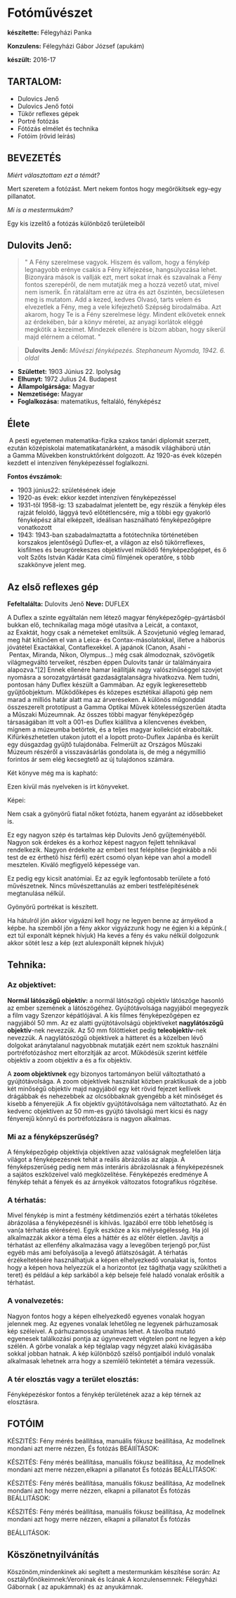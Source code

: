 Fotóművészet
============

**készítette:** Félegyházi Panka

**Konzulens:** Félegyházi Gábor József (apukám)

**készült:** 2016-17

TARTALOM:
----------------

- Dulovics Jenő
- Dulovics Jenő fotói
- Tükör reflexes gépek
- Portré fotózás
- Fótózás elmélet és technika
- Fotóim (rövid leírás)


BEVEZETÉS
---------
*Miért választottam ezt a témát?*

Mert szeretem a fotózást. Mert nekem fontos hogy megörökitsek egy-egy pillanatot.

*Mi is a mestermukám?*

Egy kis izzelítő a fotózás különböző területeiből


Dulovits Jenő:
--------------

> " A Fény szerelmese vagyok. Hiszem és vallom, hogy a fénykép legnagyobb erénye csakis a Fény kifejezése, hangsúlyozása lehet. Bizonyára mások is vallják ezt, mert sokat írnak és szavalnak a Fény fontos szerepéről, de nem mutatják meg a hozzá vezető utat, mivel nem ismerik. Én rátaláltam erre az útra és azt őszintén, becsületesen meg is mutatom. Add a kezed, kedves Olvasó, tarts velem és elvezetlek a Fény, meg a vele kifejezhető Szépség birodalmába. Azt akarom, hogy Te is a Fény szerelmese légy. Mindent elkövetek ennek az érdekében, bár a könyv méretei, az anyagi korlátok eléggé megkötik a kezeimet. Mindezek ellenére is bízom abban, hogy sikerül majd elérnem a célomat. "

> **Dulovits Jenő:** *Művészi fényképezés. Stephaneum Nyomda, 1942. 6. oldal*


- **Születtet:** 1903 Június 22. Ipolyság
- **Elhunyt:** 1972 Julius 24. Budapest
-	**Állampolgársága:** Magyar
-	**Nemzetisége:** Magyar
-	**Foglalkozása:** matematikus, feltaláló, fényképész

## Élete

 A pesti egyetemen matematika-fizika szakos tanári diplomát szerzett, ezután középiskolai matematikatanárként, a második világháború után a Gamma Művekben konstruktőrként dolgozott. Az 1920-as évek közepén kezdett el intenzíven fényképezéssel foglalkozni.


**Fontos évszámok:**

- 1903 június22: születésének ideje
- 1920-as évek: ekkor kezdet intenzíven fényképezéssel
- 1931-től 1958-ig: 13  szabadalmat jelentett be, egy részük a fénykép éles rajzát feloldó, lággyá tevő előtétlencsére, míg a többi egy gyakorló fényképész által elképzelt, ideálisan használható fényképezőgépre vonatkozott
- 1943: 1943-ban szabadalmaztatta a fotótechnika történetében korszakos jelentőségű Duflex-et, a világon az első tükörreflexes, kisfilmes és beugrórekeszes objektívvel működő fényképezőgépet, és ő volt Szőts István Kádár Kata című filmjének operatőre, s több szakkönyve jelent meg.

Az első reflexes gép
--------------------

**Fefeltalálta:** Dulovits Jenő
**Neve:** DUFLEX


A Duflex a szinte egyáltalán nem létező magyar fényképezőgép-gyártásból bukkan elő, technikailag maga mögé utasítva a Leicát, a contaxot, az Exaktát, hogy csak a németeket említsük. A Szovjetunió végleg lemarad, meg hát kitűnően el van a Leica- és Contax-másolatokkal, illetve a háborús jóvátétel Exactákkal, Contaflexekkel. A japánok (Canon, Asahi - Pentax, Miranda, Nikon, Olympus...) még csak álmodoznak, szövögetik világmegváltó terveiket, részben éppen Dulovits tanár úr találmányaira alapozva.”[2]
Ennek ellenére hamar leállítják nagy valószínűséggel szovjet nyomásra a sorozatgyártását gazdaságtalanságra hivatkozva. Nem tudni, pontosan hány Duflex készült a Gammában. Az egyik legkeresettebb gyűjtőobjektum. Működőképes és közepes esztétikai állapotú gép nem marad a milliós határ alatt ma az árveréseken. A különös műgonddal összeszerelt prototípust a Gamma Optikai Művek kötelességszerűen átadta a Műszaki Múzeumnak. Az összes többi magyar fényképezőgép társaságában itt volt a 001-es Duflex kiállítva a kilencvenes években, mígnem a múzeumba betörtek, és a teljes magyar kollekciót elrabolták. Kifürkészhetetlen utakon jutott el a lopott proto-Duflex Japánba és került egy dúsgazdag gyűjtő tulajdonába. Felmerült az Országos Műszaki Múzeum részéről a visszavásárlás gondolata is, de még a négymillió forintos ár sem elég kecsegtető az új tulajdonos számára.


Két könyve még ma is kapható:


Ezen kívül más nyelveken is írt könyveket.


Képei:


Nem csak a gyönyörű fiatal nőket fotózta, hanem egyaránt az idősebbeket is.






Ez egy nagyon szép és tartalmas kép Dulovits Jenő gyűjteményéből. Nagyon sok érdekes és a korhoz képest nagyon fejlett tehnikával rendelkezik. Nagyon érdekelte az emberi test felépítése (leginkább a női test de ez érthető hisz férfi) ezért csomó olyan képe van ahol a modell mesztelen. Kiváló megfigyelő képessége van.



Ez pedig egy kicsit anatómiai. Ez az egyik legfontosabb területe a fotó művészetnek. Nincs művészettanulás az emberi testfelépítésének megtanulása nélkül.

Gyönyörű portrékat is készített.


Ha hátulról jön akkor vigyázni kell hogy ne legyen benne az árnyékod a képbe.
ha szemből jön a fény akkor vigyázzunk hogy ne égjen ki a képünk.( ezt túl exponált képnek hívjuk)
Ha kevés a fény és vaku nélkül dolgozunk akkor sötét lesz a kép (ezt alulexponált képnek hívjuk)




Tehnika:
--------






### Az objektívet:

**Normál látószögű objektív:** a normál látószögű objektív látószöge hasonló az ember szemének a látószögéhez. Gyújtótávolsága nagyjából megegyezik a film vagy Szenzor képátlójával. A kis filmes fényképezőgépen ez nagyjából 50 mm. Az ez alatti gyújtótávolságú objektíveket **nagylátószögű objektív**-nek nevezzük. Az 50 mm fölöttieket pedig **teleobjektív**-nek nevezzük. A nagylátószögű objektívek a hátteret és a közelben lévő dolgokat aránytalanul nagyobbnak mutatják ezért nem szoktuk használni portréfotózáshoz mert eltorzítják az arcot. Működésük szerint kétféle objektív a zoom objektív a és a fix objektív.

A **zoom objektívnek** egy bizonyos tartományon belül változtatható a gyújtótávolsága. A zoom objektívek használat közben praktikusak de a jobb két minőségű objektív majd nagyjából egy két rövid fejezet kellívek drágábbak és nehezebbek az olcsóbbaknak gyengébb a két minőséget és kisebb a fényerejük .A fix objektív gyújtótávolsága nem változtatható. Az én kedvenc objektíven az 50 mm-es gyújtó távolságú mert kicsi és nagy fényerejű könnyű és portréfotózásra is nagyon alkalmas.


### Mi az a fényképszerűség?

A fényképezőgép objektívja objektíven azaz valóságnak megfelelően látja világot a fényképezésnek tehát a reális ábrázolás az alapja. A fényképszerűség pedig nem más interáris ábrázolásnak a fényképezésnek a sajátos eszközeivel való megközelítése. Fényképezés eredménye A fénykép tehát a fények és az árnyékok változatos fotografikus rögzítése.


### A térhatás:

Mivel fénykép is mint a festmény kétdimenziós ezért a térhatás tökéletes ábrázolása a fényképezésnél is kihívás. Igazából erre több lehetőség is van(a térhatás elérésére). Egyik eszköze a kis mélységélesség. Ha jól alkalmazzák akkor a téma éles a háttér és az előtér életlen. Javítjs a térhatást az ellenfény alkalmazása vagy a levegőben terjengő por,füst egyéb más ami befolyásolja a levegő átlátszóságát. A térhatás érzékeltetésére használhatjuk a képen elhelyezkedő vonalakat is, fontos hogy a képen hova helyezzük el a horizontot (ez tágíthatja vagy szűkítheti a teret) és például a kép sarkából a kép belseje felé haladó vonalak erősítik a térhatást.


### A vonalvezetés:

Nagyon fontos hogy a képen elhelyezkedő egyenes vonalak hogyan jelennek meg. Az egyenes vonalak lehetőleg ne legyenek párhuzamosak kép széleivel. A párhuzamosság unalmas lehet. A távolba mutató egyenesek találkozási pontja az úgynevezett végtelen pont ne legyen a kép szélén. A görbe vonalak a kép téglalap vagy négyzet alakú kivágásába sokkal jobban hatnak. A kép különböző szélső pontjaiból induló vonalak alkalmasak lehetnek arra hogy a szemlélő tekintetét a témára vezessük.


### A tér elosztás vagy a terület elosztás:

Fényképezéskor fontos a fénykép területének azaz a kép térnek az elosztásra.


FOTÓIM
------

KÉSZITÉS:
	Fény mérés beállítása, manuális fókusz beállítása,
	Az modellnek mondani azt merre nézzen,
	És fotózás
                           BEÁIIÍTÁSOK:





KÉSZITÉS:
Fény mérés beállítása, manuális fókusz beállítása,
Az modellnek mondani azt merre nézzen,elkapni a pillanatot
És fotózás
BEÁLLÍTÁSOK:


KÉSZITÉS:
Fény mérés beállítása, manuális fókusz beállítása,
Az modellnek mondani azt hogy merre nézzen,
elkapni a pillanatot
És fotózás
BEÁLLITÁSOK:


KÉSZITÉS:
Fény mérés beállítása, manuális fókusz beállítása,
Az modellnek mondani azt hogy merre nézzen,
elkapni a pillanatot
És fotózás

BEÁLLITÁSOK:








Köszönetnyilvánítás
-------------------

Köszönöm,mindenkinek aki segített a mestermunkám készítése során: 
Az osztályfőnökeimnek:Veroninak és Icának
A konzulensemnek: Félegyházi Gábornak ( az apukámnak) és az anyukámnak.
